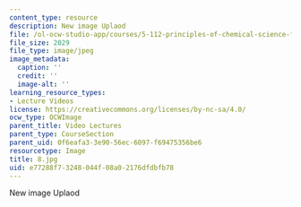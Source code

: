 ```yaml
---
content_type: resource
description: New image Uplaod
file: /ol-ocw-studio-app/courses/5-112-principles-of-chemical-science-fall-2005/e77288f73248044f08a02176dfdbfb78_8.jpg
file_size: 2029
file_type: image/jpeg
image_metadata:
  caption: ''
  credit: ''
  image-alt: ''
learning_resource_types:
- Lecture Videos
license: https://creativecommons.org/licenses/by-nc-sa/4.0/
ocw_type: OCWImage
parent_title: Video Lectures
parent_type: CourseSection
parent_uid: 0f6eafa3-3e90-56ec-6097-f69475356be6
resourcetype: Image
title: 8.jpg
uid: e77288f7-3248-044f-08a0-2176dfdbfb78
---
```

New image Uplaod